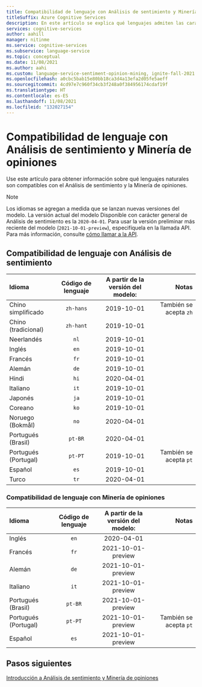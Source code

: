 ```yaml
---
title: Compatibilidad de lenguaje con Análisis de sentimiento y Minería de opiniones
titleSuffix: Azure Cognitive Services
description: En este artículo se explica qué lenguajes admiten las características de Análisis de sentimiento y Minería de opiniones de Azure Cognitive Service para lenguaje.
services: cognitive-services
author: aahill
manager: nitinme
ms.service: cognitive-services
ms.subservice: language-service
ms.topic: conceptual
ms.date: 11/08/2021
ms.author: aahi
ms.custom: language-service-sentiment-opinion-mining, ignite-fall-2021
ms.openlocfilehash: a0cbc5bab15e80bb18ca3d4a13efa2d05fe5aeff
ms.sourcegitcommit: 4cd97e7c960f34cb3f248a0f384956174cdaf19f
ms.translationtype: HT
ms.contentlocale: es-ES
ms.lasthandoff: 11/08/2021
ms.locfileid: "132027154"
---
```

# <a name="sentiment-analysis-and-opinion-mining-language-support"></a>Compatibilidad de lenguaje con Análisis de sentimiento y Minería de opiniones 

Use este artículo para obtener información sobre qué lenguajes naturales son compatibles con el Análisis de sentimiento y la Minería de opiniones.

> [!NOTE]
> Los idiomas se agregan a medida que se lanzan nuevas versiones del modelo. La versión actual del modelo Disponible con carácter general de Análisis de sentimiento es la `2020-04-01`. Para usar la versión preliminar más reciente del modelo (`2021-10-01-preview`), especifíquela en la llamada API. Para más información, consulte [cómo llamar a la API](how-to/call-api.md#specify-the-sentiment-analysis-model).

## <a name="sentiment-analysis-language-support"></a>Compatibilidad de lenguaje con Análisis de sentimiento

| Idioma              | Código de lenguaje | A partir de la versión del modelo: |              Notas |
|:----------------------|:-------------:|:--------------------------:|-------------------:|
| Chino simplificado    |   `zh-hans`         |         2019-10-01         | También se acepta `zh` |
| Chino (tradicional)   |   `zh-hant`         |         2019-10-01         |                    |
| Neerlandés                 |     `nl`            |         2019-10-01        |                    |
| Inglés               |     `en`            |         2019-10-01         |                    |
| Francés                |     `fr`            |         2019-10-01         |                    |
| Alemán                |     `de`            |         2019-10-01         |                    |
| Hindi                 |    `hi`             |         2020-04-01         |                    |
| Italiano               |     `it`            |         2019-10-01         |                    |
| Japonés              |     `ja`            |         2019-10-01         |                    |
| Coreano                |     `ko`            |         2019-10-01         |                    |
| Noruego (Bokmål)   |     `no`            |         2020-04-01         |                    |
| Portugués (Brasil)   |    `pt-BR`          |         2020-04-01         |                    |
| Portugués (Portugal) |    `pt-PT`          |         2019-10-01         | También se acepta `pt` |
| Español               |     `es`            |         2019-10-01         |                    |
| Turco               |     `tr`             |         2020-04-01        |                    |

### <a name="opinion-mining-language-support"></a>Compatibilidad de lenguaje con Minería de opiniones

| Idioma              | Código de lenguaje | A partir de la versión del modelo: |              Notas |
|:----------------------|:-------------:|:------------------------------------:|-------------------:|
| Inglés               |     `en`      |  2020-04-01              |                    |
| Francés                |     `fr`      |         2021-10-01-preview         |                    |
| Alemán                |     `de`      |         2021-10-01-preview         |                    |
| Italiano               |     `it`      |         2021-10-01-preview         |                    |
| Portugués (Brasil)   |    `pt-BR`    |         2021-10-01-preview         |                    |
| Portugués (Portugal) |    `pt-PT`    |         2021-10-01-preview         | También se acepta `pt` |
| Español               |     `es`      |         2021-10-01-preview         |                    |

## <a name="next-steps"></a>Pasos siguientes

[Introducción a Análisis de sentimiento y Minería de opiniones](overview.md)
